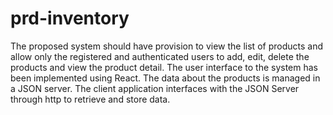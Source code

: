 # prd-inventory
The proposed system should have provision to view the list of products and allow only the registered and authenticated users to add, edit, delete the products and view the product detail. The user interface to the system has been implemented using React. The data about the products is managed in a JSON server. The client application interfaces with the JSON Server through http to retrieve and store data.
